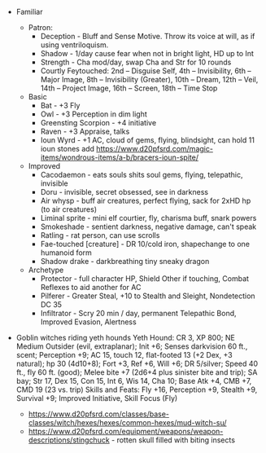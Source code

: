 - Familiar
  - Patron:
    - Deception - Bluff and Sense Motive. Throw its voice at will, as if using ventriloquism.
    - Shadow - 1/day cause fear when not in bright light, HD up to Int
    - Strength - Cha mod/day, swap Cha and Str for 10 rounds
    - Courtly Feytouched: 2nd – Disguise Self, 4th – Invisibility, 6th – Major Image, 8th – Invisibility (Greater), 10th – Dream, 12th – Veil, 14th – Project Image, 16th – Screen, 18th – Time Stop
  - Basic
    - Bat - +3 Fly
    - Owl - +3 Perception in dim light
    - Greensting Scorpion - +4 initiative
    - Raven - +3 Appraise, talks
    - Ioun Wyrd - +1 AC, cloud of gems, flying, blindsight, can hold 11 ioun stones
      add https://www.d20pfsrd.com/magic-items/wondrous-items/a-b/bracers-ioun-spite/
  - Improved
    - Cacodaemon - eats souls shits soul gems, flying, telepathic, invisible
    - Doru - invisible, secret obsessed, see in darkness
    - Air whysp - buff air creatures, perfect flying, sack for 2xHD hp (to air creatures)
    - Liminal sprite - mini elf courtier, fly, charisma buff, snark powers
    - Smokeshade - sentient darkness, negative damage, can't speak
    - Ratling - rat person, can use scrolls
    - Fae-touched [creature] - DR 10/cold iron, shapechange to one humanoid form
    - Shadow drake - darkbreathing tiny sneaky dragon
  - Archetype
    - Protector - full character HP, Shield Other if touching, Combat Reflexes to aid another for AC
    - Pilferer - Greater Steal, +10 to Stealth and Sleight, Nondetection DC 35
    - Infiltrator - Scry 20 min / day, permanent Telepathic Bond, Improved Evasion, Alertness


- Goblin witches riding yeth hounds
  Yeth Hound: CR 3, XP 800; NE Medium Outsider (evil, extraplanar); Init +6; Senses darkvision 60 ft., scent; Perception +9; AC 15, touch 12, flat-footed 13 (+2 Dex, +3 natural); hp 30 (4d10+8); Fort +3, Ref +6, Will +6; DR 5/silver; Speed 40 ft., fly 60 ft. (good); Melee bite +7 (2d6+4 plus sinister bite and trip); SA bay; Str 17, Dex 15, Con 15, Int 6, Wis 14, Cha 10; Base Atk +4, CMB +7, CMD 19 (23 vs. trip)
  Skills and Feats: Fly +16, Perception +9, Stealth +9, Survival +9; Improved Initiative, Skill Focus (Fly)
  - https://www.d20pfsrd.com/classes/base-classes/witch/hexes/hexes/common-hexes/mud-witch-su/
  - https://www.d20pfsrd.com/equipment/weapons/weapon-descriptions/stingchuck - rotten skull filled with biting insects

